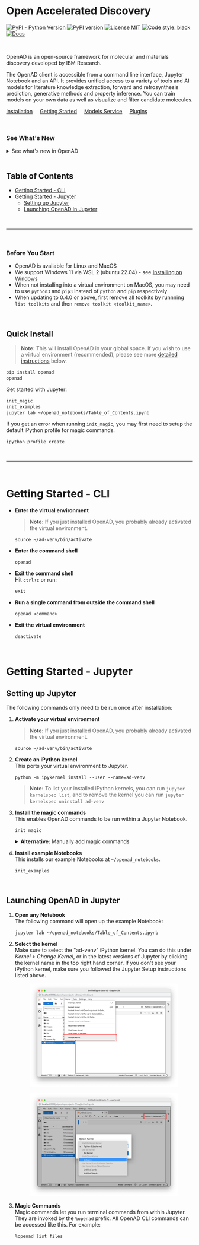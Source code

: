 <!--

Table of contents
-----------------
- Install the "Markdown All in One" plugin in VSCode
- The TOC should be automatically updated. If it's not:
  • Open the command palette (Press Cmd+Shift+P (macOS) or Ctrl+Shift+P (Windows))
  • Type "Markdown All in One: Update Table of Contents"


Screenshots
-----------
For screenshots to look good, they should be small and ideally
all the same size. The script below lets you open the URLs in
the right size. Just paste this into the browser console and
press enter.

To take the screenshots with browser UI included on Mac, press
cmd+shift+4 followed by the spacebar, then click the window.
For consistency, stick to Chrome, hide your bookmarks & extensions.

    urls = [
        'https://cps.foc-deepsearch.zurich.ibm.com',
        'https://rxn.app.accelerate.science',
        'https://sds.app.accelerate.science',

    ]
    for (var i=0; i< urls.length; i++) {
        window.open(urls[i], '_blank', 'width=1000,height=600');
    }

-->

# Open Accelerated Discovery <!-- omit from toc -->

[![PyPI - Python Version](https://img.shields.io/pypi/pyversions/openad)](https://pypi.org/project/openad/)
[![PyPI version](https://img.shields.io/pypi/v/openad)](https://pypi.org/project/openad/)
[![License MIT](https://img.shields.io/github/license/acceleratedscience/open-ad-toolkit)](https://opensource.org/licenses/MIT)
[![Code style: black](https://img.shields.io/badge/code%20style-black-000000.svg)](https://github.com/psf/black)
[![Docs](https://img.shields.io/badge/website-live-brightgreen)](https://acceleratedscience.github.io/openad-docs/)

<br>

<!-- description -->

OpenAD is an open-source framework for molecular and materials discovery developed by IBM Research.

The OpenAD client is accessible from a command line interface, Jupyter Notebook and an API. It provides unified access to a variety of tools and AI models for literature knowledge extraction, forward and retrosynthesis prediction, generative methods and property inference. You can train models on your own data as well as visualize and filter candidate molecules.

<!-- /description -->

[Installation](https://acceleratedscience.github.io/openad-docs/installation.html)
&nbsp;&nbsp;&nbsp;
[Getting Started](https://acceleratedscience.github.io/openad-docs/getting-started.html)
&nbsp;&nbsp;&nbsp;
[Models Service](https://acceleratedscience.github.io/openad-docs/models-service.html)
&nbsp;&nbsp;&nbsp;
[Plugins](https://acceleratedscience.github.io/openad-docs/plugins.html)




<!-- [Documentation](https://acceleratedscience.github.io/openad-docs/) -->

<br>

### See What's New <!-- omit from toc -->

<details>
<summary>See what's new in OpenAD</summary>
<div markdown="block">

-   `%Openadd` has been added to the magic commands for commands that return data.
-   Upgraded SkyPilot to 0.6.0
-   Support for deploying in OpenShift AI/Open Data hub workbench or Podman/Docker image. [See the workbench repo](https://github.com/acceleratedscience/openad_workbench).
-   Support for application API
-   New property and dataset generation services.<br>We currently support the following model services:

    -   GT4SD Generation Services `git@github.com:acceleratedscience/generation_inference_service.git`
    -   GT4SD Property Services `git@github.com:acceleratedscience/property_inference_service.git`
    -   GT4SD MoleR Generation `git@github.com:acceleratedscience/moler_inference_service.git`
    -   GT4SD Molformer `git@github.com:acceleratedscience/molformer_inference_service.git`

    Pre-Requisite is that you have a AWS Account and can launch your own EC2 Instances Or someone else can launch them for you and you can catalog a Remote Service via URL.

    **Example:**

    -   Install a service

             catalog model service from 'git@github.com:acceleratedscience/property_inference_service.git' as prop

    -   Start the service

             model service up prop

    -   Wait until the service is ready

             model service status

    -   Once the service is ready, you can run the following commands to test:

        ```
        prop get molecule property [qed,esol] for [ C(C(C1C(=C(C(=O)O1)O)O)O)O ,[H-] ]
        ```

        ```
        prop get molecule property esol for C(C(C1C(=C(C(=O)O1)O)O)O)O
        ```

    -   Examples are supplied in the sample Notebooks.<br>See `init_examples` under the [Jupyter installation instructions](#setting-up-jupyter) below for more information.

    -   To shut down the service

            model service down prop

    -   Available commands for managing model services...

            model service status
            model service config <service_name>
            model catalog list
            uncatalog model service <service_name>
            catalog model service from (remote) '<path or github>' as <service_name>
            model service up <service_name> [no_gpu]
            model service local up <service_name>
            model service down <service_name>

</div>
</details>

<br>

## Table of Contents <!-- omit from toc -->

<!-- toc -->
- [Getting Started - CLI](#getting-started---cli)
- [Getting Started - Jupyter](#getting-started---jupyter)
  - [Setting up Jupyter](#setting-up-jupyter)
  - [Launching OpenAD in Jupyter](#launching-openad-in-jupyter)
<!-- tocstop -->

<br>


---

<br>

### Before You Start

-   OpenAD is available for Linux and MacOS
-   We support Windows 11 via WSL 2 (ubuntu 22.04) - see [Installing on Windows](#installing-on-windows)
-   When not installing into a virtual environment on MacOS, you may need to use `python3` and `pip3` instead of `python` and `pip` respectively
-   When updating to 0.4.0 or above, first remove all toolkits by runnning `list toolkits` and then `remove toolkit <toolkit_name>`.


<br>

## Quick Install

> **Note:** This will install OpenAD in your global space. If you wish to use a virtual environment (recommended), please see more [detailed instructions](#installation) below.

    pip install openad
    openad

Get started with Jupyter:

    init_magic
    init_examples
    jupyter lab ~/openad_notebooks/Table_of_Contents.ipynb

If you get an error when running `init_magic`, you may first need to setup the default iPython profile for magic commands.

    ipython profile create

<br>

---

<br>



# Getting Started - CLI

-   **Enter the virtual environment**

    > **Note:** If you just installed OpenAD, you probably already activated the virtual environment.

        source ~/ad-venv/bin/activate

-   **Enter the command shell**

        openad

    <!-- ![Landing](assets/screenshot-landing.png) -->
    <!-- <a href="https://raw.githubusercontent.com/acceleratedscience/open-ad-toolkit/main/assets/screenshot-landing.png" target="_blank"><img src="https://raw.githubusercontent.com/acceleratedscience/open-ad-toolkit/main/assets/screenshot-landing.png" /></a> -->

-   **Exit the command shell**<br>
    Hit `ctrl+c` or run:

        exit

-   **Run a single command from outside the command shell**

        openad <command>

-   **Exit the virtual environment**<br>

        deactivate

<br>

# Getting Started - Jupyter

## Setting up Jupyter

The following commands only need to be run once after installation:

1.  **Activate your virtual environment**

    > **Note:** If you just installed OpenAD, you probably already activated the virtual environment.

        source ~/ad-venv/bin/activate

1.  **Create an iPython kernel**<br>
    This ports your virtual environment to Jupyter.

        python -m ipykernel install --user --name=ad-venv

    > **Note:** To list your installed iPython kernels, you can run `jupyter kernelspec list`, and to remove the kernel you can run `jupyter kernelspec uninstall ad-venv`

1.  **Install the magic commands**<br>
    This enables OpenAD commands to be run within a Jupyter Notebook.

        init_magic

    <details>
    <summary><b>Alternative:</b> Manually add magic commands</summary>
    <div markdown="block">

    If you don't want to activate magic commands in all Notebooks, you can instead activate them for individual Notebooks.

    -   Run `init_examples`
    -   Copy the file `~/openad_notebooks/openad.ipynb` to the same directory as the Notebook you wish to activate.
    -   In your Notebook, run this inside a code cell: `!run openad.ipynb`

    </div>
    </details>

1.  **Install example Notebooks**<br>
    This installs our example Notebooks at `~/openad_notebooks`.

        init_examples

<br>

## Launching OpenAD in Jupyter

1.  **Open any Notebook**<br>
    The following command will open up the example Notebook:

        jupyter lab ~/openad_notebooks/Table_of_Contents.ipynb

1.  **Select the kernel**<br>
    Make sure to select the "ad-venv" iPython kernel. You can do this under _Kernel > Change Kernel_, or in the latest versions of Jupyter by clicking the kernel name in the top right hand corner. If you don't see your iPython kernel, make sure you followed the Jupyter Setup instructions listed above.

    <figure>
        <a href="https://raw.githubusercontent.com/acceleratedscience/open-ad-toolkit/main/assets/jupyter-notebook-kernel.png" target="_blank"><img src="https://raw.githubusercontent.com/acceleratedscience/open-ad-toolkit/main/assets/jupyter-notebook-kernel.png"></a>
    </figure>
    <figure>
        <a href="https://raw.githubusercontent.com/acceleratedscience/open-ad-toolkit/main/assets/jupyter-lab-kernel.png" target="_blank"><img src="https://raw.githubusercontent.com/acceleratedscience/open-ad-toolkit/main/assets/jupyter-lab-kernel.png"></a>
    </figure>

1.  **Magic Commands**<br>
    Magic commands let you run terminal commands from within Jupyter. They are invoked by the `%openad` prefix. All OpenAD CLI commands can be accessed like this. For example:<br>

        %openad list files